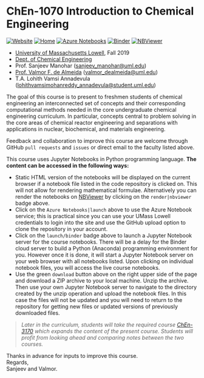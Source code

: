 # ChEn-1070 Introduction to Chemical Engineering
[![Website](https://img.shields.io/website/https/github.com/dpploy/chen-1070?down_color=lightgrey&down_message=offline&up_color=blue&up_message=online)](https://github.com/dpploy/chen-1070)
[![Home](https://img.shields.io/github/repo-size/dpploy/chen-1070)](https://github.com/dpploy/chen-1070)
[![Azure Notebooks](https://notebooks.azure.com/launch.svg)](https://notebooks.azure.com/dealmeidavf/projects/chen-1070)
[![Binder](https://mybinder.org/badge_logo.svg)](https://mybinder.org/v2/gh/dpploy/chen-1070/master)
[![NBViewer](https://github.com/jupyter/design/blob/master/logos/Badges/nbviewer_badge.svg)](https://nbviewer.jupyter.org/github/dpploy/chen-1070/tree/master/notebooks)

   + [University of Massachusetts Lowell](https://www.uml.edu/), Fall 2019
   + [Dept. of Chemical Engineering](https://www.uml.edu/Engineering/Chemical/)
   + Prof. Sanjeev Manohar (sanjeev_manohar@uml.edu)
   + [Prof. Valmor F. de Almeida](https://www.uml.edu/Engineering/Chemical/faculty/de-Almeida-Valmor.aspx) (valmor_dealmeida@uml.edu)
   + T.A. Lohith Vamsi Annadevula (lohithvamsimohanreddy_annadevula@student.uml.edu)
   

The goal of this course is to present to freshmen students of chemical engineering an interconnected set of concepts and their corresponding computational methods needed in the core undergraduate chemical engineering curriculum. In particular, concepts central to problem solving in the core areas of chemical reactor engineering and separations with applications in nuclear, biochemical, and materials engineering.

Feedback and collaboration to improve this course are welcome through GitHub `pull requests` and `issues` or direct email to the faculty listed above.

This course uses Jupyter Notebooks in Python programming language. **The content can be accessed in
the following ways:**

+ Static HTML version of the notebooks will be displayed on the current browser if a
notebook file listed in the code repository is clicked on. This will not allow for rendering mathematical formulae. Alternatively you can render the notebooks on [NBViewer](http://nbviewer.jupyter.org/) by clicking on the `render|nbviewer` badge above.
+ Click on the `Azure Notebooks|launch` above to use the Azure Notebook service; this is practical since you can use your UMass Lowell credentials to login into the site and use the GitHub upload option to clone the repository in your account.
+ Click on the `launch/binder` badge above to launch a Jupyter Notebook server for the
course notebooks. There will be a delay for the Binder cloud server to build a
Python (Anaconda) programming environment for you. However once it is done, it will
start a Jupyter Notebook server on your web browser with all notebooks listed. Upon
clicking on individual notebook files, you will access the live course notebooks.
+ Use the green `download` button above on the right upper side of the page and download a ZIP archive to your local machine. Unzip the archive. Then use your own Jupyter Notebook server to navigate to the directory created by the unzip operation and upload the notebook files. In this case the files will not be updated and you will need to return to the repository for getting new files or updated versions of previously downloaded files.

> *Later in the curriculum, students will take the required course [ChEn-3170](https://github.com/dpploy/chen-3170) 
> which expands the content of the present course. Students will profit from looking ahead and comparing notes between 
> the two courses.*

Thanks in advance for inputs to improve this course.\
Regards,\
Sanjeev and Valmor.
